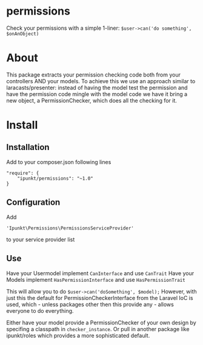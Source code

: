 permissions
===========

Check your permissions with a simple 1-liner: `$user->can('do something', $onAnObject)`

# About
This package extracts your permission checking code both from your controllers AND your models.
To achieve this we use an approach similar to laracasts/presenter: instead of having the model test the permission and
have the permission code mingle with the model code we have it bring a new object, a PermissionChecker, which does all
the checking for it.

# Install

## Installation

Add to your composer.json following lines

	"require": {
		"ipunkt/permissions": "~1.0"
	}
	
## Configuration

Add 

    'Ipunkt\Permissions\PermissionsServiceProvider'
    
to your service provider list

## Use

Have your Usermodel implement `CanInterface` and use `CanTrait`
Have your Models implement `HasPermissionInterface` and use `HasPermissionTrait`

This will allow you to do `$user->can('doSomething', $model);`
However, with just this the default for PermissionCheckerInterface from the Laravel IoC is used, which - unless packages
other then this provide any - allows everyone to do everything.

Either have your model provide a PermissionChecker of your own design by specifing a classpath in `checker_instance`.
Or pull in another package like ipunkt/roles which provides a more sophisticated default.

